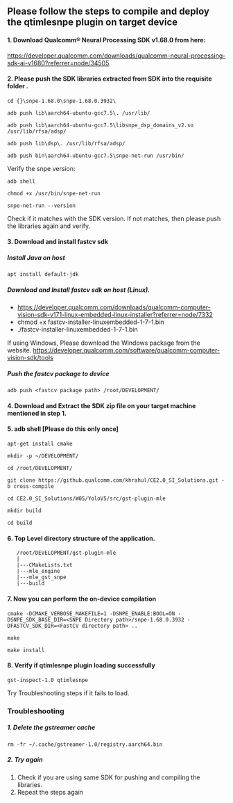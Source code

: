 ## Please follow the steps to compile and deploy the qtimlesnpe plugin on target device

#### 1. Download Qualcomm® Neural Processing SDK v1.68.0 from here:

https://developer.qualcomm.com/downloads/qualcomm-neural-processing-sdk-ai-v1680?referrer=node/34505

#### 2. Please push the SDK libraries extracted from SDK into the requisite folder . 
```console
cd {}\snpe-1.68.0\snpe-1.68.0.3932\
```
```console
adb push lib\aarch64-ubuntu-gcc7.5\. /usr/lib/
```
```console
adb push lib\aarch64-ubuntu-gcc7.5\libsnpe_dsp_domains_v2.so /usr/lib/rfsa/adsp/
```
```console
adb push lib\dsp\. /usr/lib/rfsa/adsp/ 
```
```console
adb push bin\aarch64-ubuntu-gcc7.5\snpe-net-run /usr/bin/
```

Verify the snpe version:
```console
adb shell
```
```console
chmod +x /usr/bin/snpe-net-run
```
```console
snpe-net-run --version
```
Check if it matches with the SDK version. If not matches, then please push the libraries again and verify.

#### 3. Download and install fastcv sdk
##### Install Java on host
```console
apt install default-jdk
```
##### Download and Install fastcv sdk on host (Linux). 
* https://developer.qualcomm.com/downloads/qualcomm-computer-vision-sdk-v171-linux-embedded-linux-installer?referrer=node/7332
* chmod +x fastcv-installer-linuxembedded-1-7-1.bin
* ./fastcv-installer-linuxembedded-1-7-1.bin

If using Windows, Please download the Windows package from the website.
https://developer.qualcomm.com/software/qualcomm-computer-vision-sdk/tools

##### Push the fastcv package to device
```console
adb push <fastcv package path> /root/DEVELOPMENT/
```

#### 4. Download and Extract the SDK zip file on your target machine mentioned in step 1.

#### 5. adb shell [Please do this only once]
```console
apt-get install cmake
```
```console
mkdir -p ~/DEVELOPMENT/
```
```console
cd /root/DEVELOPMENT/
```
```console
git clone https://github.qualcomm.com/khrahul/CE2.0_SI_Solutions.git -b cross-compile
```
```console
cd CE2.0_SI_Solutions/W05/YoloV5/src/gst-plugin-mle
```
```console
mkdir build
```
```console
cd build
```

#### 6. Top Level directory structure of the application.
```console
   /root/DEVELOPMENT/gst-plugin-mle
   |
   |---CMakeLists.txt
   |---mle_engine
   |---mle_gst_snpe
   |---build
```

#### 7. Now you can perform the on-device compilation
```console
cmake -DCMAKE_VERBOSE_MAKEFILE=1 -DSNPE_ENABLE:BOOL=ON -DSNPE_SDK_BASE_DIR=<SNPE Directory path>/snpe-1.68.0.3932 -DFASTCV_SDK_DIR=<FastCV directory path> ..
```
```console
make
```
```console
make install
```
#### 8. Verify if qtimlesnpe plugin loading successfully
```console
gst-inspect-1.0 qtimlesnpe
```
Try Troubleshooting steps if it fails to load.

### Troubleshooting
##### 1. Delete the gstreamer cache
```console
rm -fr ~/.cache/gstreamer-1.0/registry.aarch64.bin
```

##### 2. Try again
1. Check if you are using same SDK for pushing and compiling the libraries.
2. Repeat the steps again
